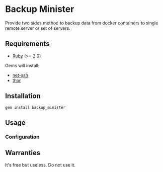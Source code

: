 # Backup Minister
Provide two sides method to backup data from docker containers to single remote server or set of servers.

## Requirements
* [Ruby](https://www.ruby-lang.org/en/documentation/installation/) (>= 2.0)

Gems will install:
* [net-ssh](https://github.com/net-ssh/net-ssh)
* [thor](http://whatisthor.com/)

## Installation

`gem install backup_minister`

## Usage

### Configuration

## Warranties
It's free but useless. Do not use it.
